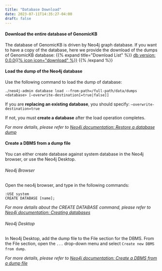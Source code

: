 ```yaml
---
title: "Database Download"
date: 2023-07-11T14:35:27-04:00
draft: false
---
```

#### Download the entire database of GenomicKB
The database of GenomicKB is driven by Neo4j graph database. If you want to have a copy of the database, here we provide the download of the dumps of GenomicKB database:
{{% expand title="Download List" %}}
[db version: 0.0.0{{% icon icon="download" %}}]()
{{% /expand %}}


#### Load the dump of the Neo4j database

Use the following command to load the dump of database:
```
./neo4j-admin database load --from-path=/full-path/data/dumps <database> [—overwrite-destination[=true|false]]
```
If you are **replacing an existing database**, you should specify: `—overwrite-destination=true`

If not, you must **create a database** after the load operation completes.

*For more details, please refer to [Neo4j documentation: Restore a database dump](https://neo4j.com/docs/operations-manual/current/backup-restore/restore-dump/)*

#### Create a DBMS from a dump file

You can either create database against system database in the Neo4j browser, or use the Neo4j Desktop.

###### Neo4j Browser
Open the neo4j browser, and type in the following commands:
```
:USE system
CREATE DATABASE [name];
```
*For more details about the CREATE DATABASE command, please refer to [Neo4j documentation: Creating databases](https://neo4j.com/docs/cypher-manual/current/administration/databases/#administration-databases-create-database)*

###### Neo4j Desktop
In Neo4j Desktop, add the dump file to the File section for the DBMS.
From the File section, open the `...` drop-down menu and select `Create new DBMS from dump`.

*For more details, please refer to [Neo4j documentation: Create a DBMS from a dump file](https://neo4j.com/docs/desktop-manual/current/operations/create-from-dump/)*